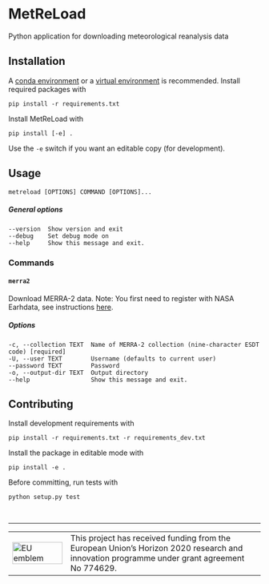 # MetReLoad
Python application for downloading meteorological reanalysis data

## Installation

A [conda environment](https://conda.io/docs/user-guide/tasks/manage-environments.html)  or a [virtual environment](https://docs.python.org/3/library/venv.html) is recommended. Install required packages with

    pip install -r requirements.txt

Install MetReLoad with

    pip install [-e] .

Use the `-e` switch if you want an editable copy (for development).

## Usage

    metreload [OPTIONS] COMMAND [OPTIONS]...


##### General options

```
--version  Show version and exit
--debug    Set debug mode on
--help     Show this message and exit.
```
  
### Commands  
#### `merra2`  

Download MERRA-2 data. Note: You first need to register with NASA Earhdata, see instructions [here](https://disc.gsfc.nasa.gov/data-access).

##### Options
```
-c, --collection TEXT  Name of MERRA-2 collection (nine-character ESDT code) [required]
-U, --user TEXT        Username (defaults to current user)
--password TEXT        Password 
-o, --output-dir TEXT  Output directory
--help                 Show this message and exit.
```


## Contributing

Install development requirements with

    pip install -r requirements.txt -r requirements_dev.txt

Install the package in editable mode with

    pip install -e .

Before committing, run tests with

    python setup.py test


&nbsp;
<hr>
<center>
<table width=500px frame="none">
<tr>
<td valign="middle" width=100px>
<img src=https://europa.eu/european-union/sites/europaeu/files/docs/body/flag_yellow_low.jpg alt="EU emblem" width=100%></td>
<td valign="middle">This project has received funding from the European Union’s Horizon 2020 research and innovation programme under grant agreement No 774629.</td>
</table>
</center>